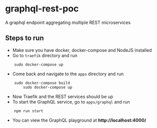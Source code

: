 # graphql-rest-poc
A graphql endpoint aggregating multiple REST microservices
## Steps to run
* Make sure you have docker, docker-compose and NodeJS installed
* Go to `traefik` directory and run
```
	sudo docker-compose up
```
* Come back and navigate to the `apps` directory and run
```
	sudo docker-compose build
        sudo docker-compose up
```
* Now Traefik and the REST services should be up
* To start the GraphQL service, go to `apps/graphql` and run
```
	npm run start
```
* You can view the GraphQL playground at **http://localhost:4000/**

